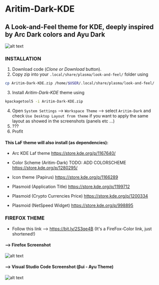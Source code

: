 # Aritim-Dark-KDE

## A Look-and-Feel theme for KDE, deeply inspired by Arc Dark colors and Ayu Dark 

![alt text](https://raw.githubusercontent.com/Mrcuve0/Aritim-Dark-KDE/master/Screenshots/Desktop.png)

### INSTALLATION

1. Download code (*Clone or Download* button).
2. Copy zip into your ```.local/share/plasma/look-and-feel/``` folder using 
```bash
cp Aritim-Dark-KDE.zip /home/$USER/.local/share/plasma/look-and-feel/
```
3. Install *Aritim-Dark-KDE* theme using
```bash
kpackagetool5 -i Aritim-Dark-KDE.zip
```
4. Open `System Settings` --> `Workspace Theme` --> select `Aritim-Dark` and check `Use Desktop Layout from theme` if you want to apply the same layout as showed in the screenshots (panels etc ...)
7. ???
8. Profit

#### This LaF theme will also install (as dependencies):

* Arc KDE Laf theme
https://store.kde.org/p/1167640/

* Color Scheme (Aritim-Dark) TODO: ADD COLORSCHEME
https://store.kde.org/p/1280295/

* Icon theme (Papirus)
https://store.kde.org/p/1166289

* Plasmoid (Application Title)
https://store.kde.org/p/1199712

* Plasmoid (Crypto Currencies Price)
https://store.kde.org/p/1200334

* Plasmoid (NetSpeed Widget)
https://store.kde.org/p/998895

### FIREFOX THEME
* Follow this link --> https://bit.ly/2S3qe4B (It's a FireFox-Color link, just shortened!)

#### --> Firefox Screenshot

![alt text](https://raw.githubusercontent.com/Mrcuve0/Aritim-Dark-KDE/master/Screenshots/FirefoxTheme.png)

#### --> Visual Studio Code Screenshot (βui - Ayu Theme)

![alt text](https://raw.githubusercontent.com/Mrcuve0/Aritim-Dark-KDE/master/Screenshots/VSCode.png)